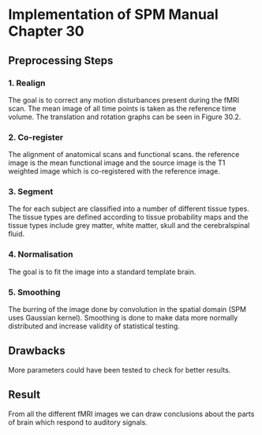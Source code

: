 # Implementation of SPM Manual Chapter 30

## Preprocessing Steps

### 1. Realign

The goal is to correct any motion disturbances present during the fMRI scan. The mean image of all time points is taken as the reference time volume. The translation and rotation graphs can be seen in Figure 30.2.

### 2. Co-register

The alignment of anatomical scans and functional scans. the reference image is the mean functional image and the source image is the T1 weighted image which is co-registered with the reference image.

### 3. Segment

The for each subject are classified into a number of different tissue types. The tissue types are defined according to tissue probability maps and the tissue types include grey matter, white matter, skull and the cerebralspinal fluid.

### 4. Normalisation

The goal is to fit the image into a standard template brain.

### 5. Smoothing

The burring of the image done by convolution in the spatial domain (SPM uses Gaussian kernel). Smoothing is done to make data more normally distributed and increase validity of statistical testing.

## Drawbacks

More parameters could have been tested to check for better results.

## Result

From all the different fMRI images we can draw conclusions about the parts of brain which respond to auditory signals.
